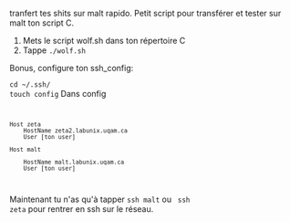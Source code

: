 tranfert tes shits sur malt rapido.
Petit script pour transférer et tester sur malt ton script C.

1. Mets le script wolf.sh dans ton répertoire C
2. Tappe <code>./wolf.sh</code>

Bonus, configure ton ssh_config:

<code>cd ~/.ssh/</code><br/>
<code>touch config</code>
Dans config
<br>
<code>

    Host zeta
        HostName zeta2.labunix.uqam.ca
        User [ton user]

    Host malt
    
        HostName malt.labunix.uqam.ca
        User [ton user]
</code>

Maintenant tu n'as qu'à tapper <code>ssh malt</code> ou <code> ssh zeta</code> pour rentrer en ssh sur le réseau.
